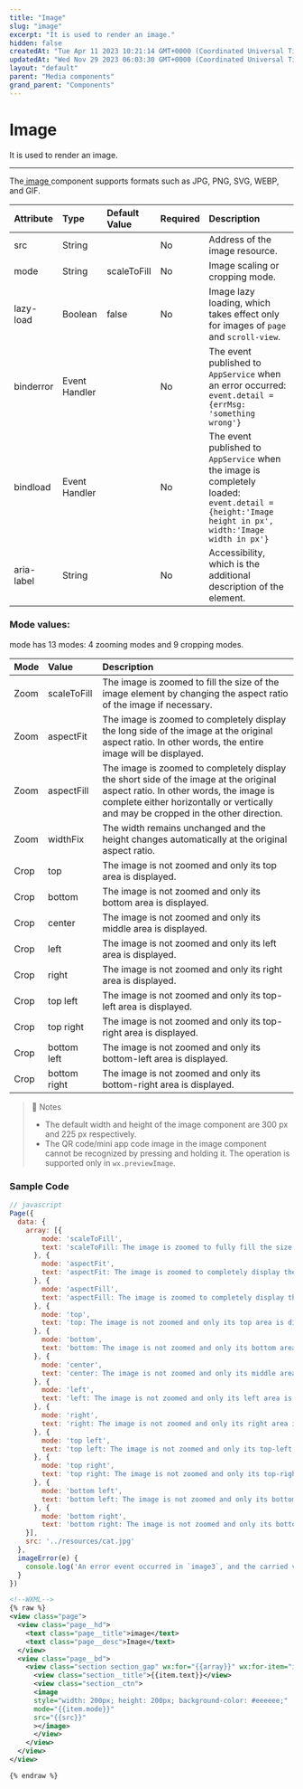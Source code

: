 ```yaml
---
title: "Image"
slug: "image"
excerpt: "It is used to render an image."
hidden: false
createdAt: "Tue Apr 11 2023 10:21:14 GMT+0000 (Coordinated Universal Time)"
updatedAt: "Wed Nov 29 2023 06:03:30 GMT+0000 (Coordinated Universal Time)"
layout: "default"
parent: "Media components"
grand_parent: "Components"
---
```

# Image 
It is used to render an image.

***

The[ image ](doc:image)component supports formats such as JPG, PNG, SVG, WEBP, and GIF.

| Attribute  | Type          | Default Value | Required | Description                                                                                                                                        |
| :--------- | :------------ | :------------ | :------- | :------------------------------------------------------------------------------------------------------------------------------------------------- |
| src        | String        |               | No       | Address of the image resource.                                                                                                                     |
| mode       | String        | scaleToFill   | No       | Image scaling or cropping mode.                                                                                                                    |
| lazy-load  | Boolean       | false         | No       | Image lazy loading, which takes effect only for images of `page` and `scroll-view`.                                                                |
| binderror  | Event Handler |               | No       | The event published to `AppService` when an error occurred: `event.detail = {errMsg: 'something wrong'}`                                           |
| bindload   | Event Handler |               | No       | The event published to `AppService` when the image is completely loaded: `event.detail = {height:'Image height in px', width:'Image width in px'}` |
| aria-label | String        |               | No       | Accessibility, which is the additional description of the element.                                                                                 |

### Mode values:

mode has 13 modes: 4 zooming modes and 9 cropping modes.

| Mode | Value        | Description                                                                                                                                                                                                            |
| :--- | :----------- | :--------------------------------------------------------------------------------------------------------------------------------------------------------------------------------------------------------------------- |
| Zoom | scaleToFill  | The image is zoomed to fill the size of the image element by changing the aspect ratio of the image if necessary.                                                                                                      |
| Zoom | aspectFit    | The image is zoomed to completely display the long side of the image at the original aspect ratio. In other words, the entire image will be displayed.                                                                 |
| Zoom | aspectFill   | The image is zoomed to completely display the short side of the image at the original aspect ratio. In other words, the image is complete either horizontally or vertically and may be cropped in the other direction. |
| Zoom | widthFix     | The width remains unchanged and the height changes automatically at the original aspect ratio.                                                                                                                         |
| Crop | top          | The image is not zoomed and only its top area is displayed.                                                                                                                                                            |
| Crop | bottom       | The image is not zoomed and only its bottom area is displayed.                                                                                                                                                         |
| Crop | center       | The image is not zoomed and only its middle area is displayed.                                                                                                                                                         |
| Crop | left         | The image is not zoomed and only its left area is displayed.                                                                                                                                                           |
| Crop | right        | The image is not zoomed and only its right area is displayed.                                                                                                                                                          |
| Crop | top left     | The image is not zoomed and only its top-left area is displayed.                                                                                                                                                       |
| Crop | top right    | The image is not zoomed and only its top-right area is displayed.                                                                                                                                                      |
| Crop | bottom left  | The image is not zoomed and only its bottom-left area is displayed.                                                                                                                                                    |
| Crop | bottom right | The image is not zoomed and only its bottom-right area is displayed.                                                                                                                                                   |

> 📘 Notes
> 
> - The default width and height of the image component are 300 px and 225 px respectively.
> - The QR code/mini app code image in the image component cannot be recognized by pressing and holding it. The operation is supported only in `wx.previewImage`.

### Sample Code

```javascript
// javascript
Page({
  data: {
    array: [{
        mode: 'scaleToFill',
        text: 'scaleToFill: The image is zoomed to fully fill the size by changing the aspect ratio of the image if necessary.'
      }, {
        mode: 'aspectFit',
        text: 'aspectFit: The image is zoomed to completely display the long side of the image at the original aspect ratio.'
      }, {
        mode: 'aspectFill',
        text: 'aspectFill: The image is zoomed to completely display the short side of the image at the original aspect ratio.'
      }, {
        mode: 'top',
        text: 'top: The image is not zoomed and only its top area is displayed.'
      }, {
        mode: 'bottom',
        text: 'bottom: The image is not zoomed and only its bottom area is displayed.'
      }, {
        mode: 'center',
        text: 'center: The image is not zoomed and only its middle area is displayed.'
      }, {
        mode: 'left',
        text: 'left: The image is not zoomed and only its left area is displayed.'
      }, {
        mode: 'right',
        text: 'right: The image is not zoomed and only its right area is displayed.'
      }, {
        mode: 'top left',
        text: 'top left: The image is not zoomed and only its top-left area is displayed.'
      }, {
        mode: 'top right',
        text: 'top right: The image is not zoomed and only its top-right area is displayed.'
      }, {
        mode: 'bottom left',
        text: 'bottom left: The image is not zoomed and only its bottom-left area is displayed.'
      }, {
        mode: 'bottom right',
        text: 'bottom right: The image is not zoomed and only its bottom-right area is displayed.'
    }],
    src: '../resources/cat.jpg'
  },
  imageError(e) {
  	console.log('An error event occurred in `image3`, and the carried value is ', e.detail.errMsg)
  }
})

```
```xml
<!--WXML-->
{% raw %}
<view class="page">
  <view class="page__hd">
    <text class="page__title">image</text>
    <text class="page__desc">Image</text>
  </view>
  <view class="page__bd">
    <view class="section section_gap" wx:for="{{array}}" wx:for-item="item">
      <view class="section__title">{{item.text}}</view>
      <view class="section__ctn">
      <image
      style="width: 200px; height: 200px; background-color: #eeeeee;"
      mode="{{item.mode}}"
      src="{{src}}"
      ></image>
      </view>
    </view>
  </view>
</view>

{% endraw %}
```
